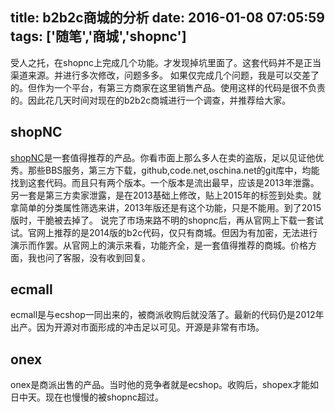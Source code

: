 title: b2b2c商城的分析
date: 2016-01-08 07:05:59
tags: ['随笔','商城','shopnc']
---

受人之托，在shopnc上完成几个功能。才发现掉坑里面了。这套代码并不是正当渠道来源。并进行多次修改，问题多多。
如果仅完成几个问题，我是可以交差了的。但作为一个平台，有第三方商家在这里销售产品。使用这样的代码是很不负责的。因此花几天时间对现在的b2b2c商城进行一个调查，并推荐给大家。


## shopNC
[shopNC](http://www.shopnc.net)是一套值得推荐的产品。你看市面上那么多人在卖的盗版，足以见证他优秀。那些BBS服务，第三方下载，github,code.net,oschina.net的git库中，均能找到这套代码。而且只有两个版本。一个版本是流出最早，应该是2013年泄露。另一套是第三方卖家泄露，是在2013基础上修改，贴上2015年的标签到处卖。就拿简单的分类属性筛选来讲，2013年版还是有这个功能，只是不能用。到了2015版时，干脆被去掉了。
说完了市场来路不明的shopnc后，再从官网上下载一套试试。官网上推荐的是2014版的b2c代码，仅只有商城。但因为有加密，无法进行演示而作罢。从官网上的演示来看，功能齐全，是一套值得推荐的商城。价格方面，我也问了客服，没有收到回复。


## ecmall
ecmall是与ecshop一同出来的，被商派收购后就没落了。最新的代码仍是2012年出产。因为开源对市面形成的冲击足以可见。开源是非常有市场。


## onex
onex是商派出售的产品。当时他的竞争者就是ecshop。收购后，shopex才能如日中天。现在也慢慢的被shopnc超过。


